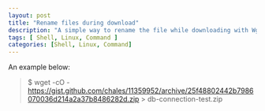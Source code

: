 ```yaml
---
layout: post
title: "Rename files during download"
description: "A simple way to rename the file while downloading with Wget"
tags: [ Shell, Linux, Command ]
categories: [Shell, Linux, Command]
---
```



An example below:
>$ wget -cO - https://gist.github.com/chales/11359952/archive/25f48802442b7986070036d214a2a37b8486282d.zip > db-connection-test.zip